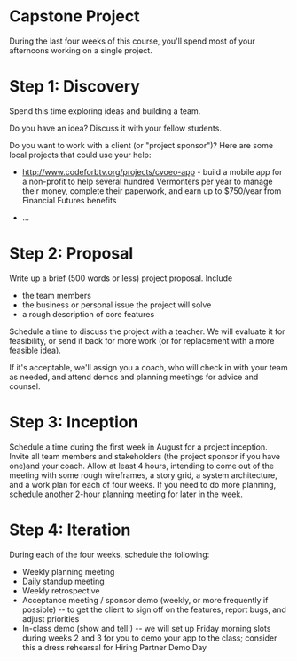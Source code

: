 # Capstone Project

During the last four weeks of this course, you'll spend most of your afternoons working on a single project. 

# Step 1: Discovery

Spend this time exploring ideas and building a team. 

Do you have an idea? Discuss it with your fellow students.

Do you want to work with a client (or "project sponsor")? Here are some local projects that could use your help:

* http://www.codeforbtv.org/projects/cvoeo-app - build a mobile app for a non-profit to help several hundred Vermonters per year to manage their money, complete their paperwork, and earn up to $750/year from Financial Futures benefits

* ...

# Step 2: Proposal

Write up a brief (500 words or less) project proposal. Include

  * the team members
  * the business or personal issue the project will solve
  * a rough description of core features

Schedule a time to discuss the project with a teacher. We will evaluate it for feasibility, or send it back for more work (or for replacement with a more feasible idea).

If it's acceptable, we'll assign you a coach, who will check in with your team as needed, and attend demos and planning meetings for advice and counsel.

# Step 3: Inception

Schedule a time during the first week in August for a project inception. Invite all team members and stakeholders (the project sponsor if you have one)and your coach. Allow at least 4 hours, intending to come out of the meeting with some rough wireframes, a story grid, a system architecture, and a work plan for each of four weeks. If you need to do more planning, schedule another 2-hour planning meeting for later in the week.

# Step 4: Iteration

During each of the four weeks, schedule the following:

 * Weekly planning meeting
 * Daily standup meeting
 * Weekly retrospective
 * Acceptance meeting / sponsor demo (weekly, or more frequently if possible) -- to get the client to sign off on the features, report bugs, and adjust priorities
 * In-class demo (show and tell!) -- we will set up Friday morning slots during weeks 2 and 3 for you to demo your app to the class; consider this a dress rehearsal for Hiring Partner Demo Day


